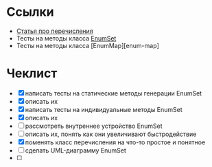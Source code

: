 # Ссылки 
- [Статья про перечисления][enums]
- Тесты на методы класса [EnumSet][enum-set] 
- Тесты на методы класса [EnumMap][enum-map]

# Чеклист

- [x] написать тесты на статические методы генерации EnumSet
- [x] описать их
- [x] написать тесты на индивидуальные методы EnumSet
- [x] описать их
- [ ] рассмотреть внутреннее устройство EnumSet
- [ ] описать их, понять как они увеличивают быстродействие
- [x] поменять класс перечисления на что-то простое и понятное
- [ ] сделать UML-диаграмму EnumSet 
- [ ] 

[enums]: /docs/enums.md
[enum-set]: /src/test/java/EnumSetTest.java